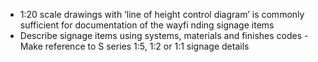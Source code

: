 - <span class="highlight-red">1:20</span> scale drawings with ‘line of height control diagram’ is commonly sufficient for documentation of the wayfi nding signage items
- Describe signage items using systems, materials and finishes codes - Make reference to S series <span class="highlight-red">1:5, 1:2 or 1:1</span> signage details